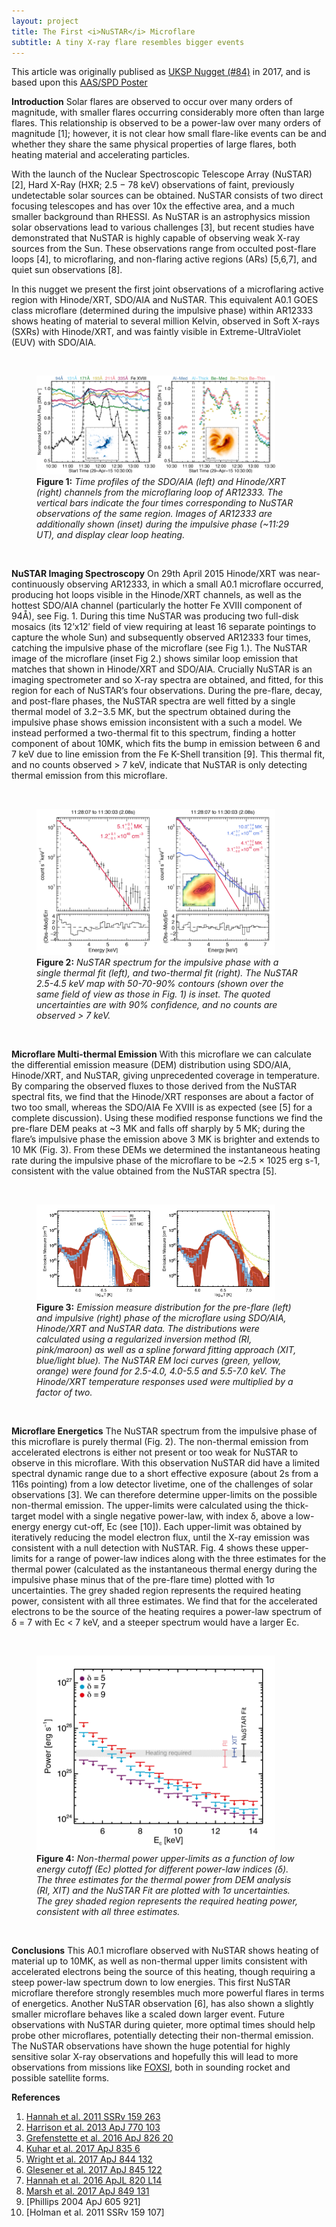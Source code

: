 ```yaml
---
layout: project
title: The First <i>NuSTAR</i> Microflare
subtitle: A tiny X-ray flare resembles bigger events 
---
```


This article was originally publised as [UKSP Nugget (#84)](http://www.uksolphys.org/uksp-nugget/84-the-first-nustar-microflare/) in 2017, and is based upon this [AAS/SPD Poster](assets/projects/2015_nustarimage/SPD48_Example)


**Introduction**
Solar flares are observed to occur over many orders of magnitude, with smaller flares occurring considerably more often than large flares. This relationship is observed to be a power-law over many orders of magnitude [1]; however, it is not clear how small flare-like events can be and whether they share the same physical properties of large flares, both heating material and accelerating particles.

With the launch of the Nuclear Spectroscopic Telescope Array (NuSTAR) [2], Hard X-Ray (HXR; 2.5 − 78 keV) observations of faint, previously undetectable solar sources can be obtained. NuSTAR consists of two direct focusing telescopes and has over 10x the effective area, and a much smaller background than RHESSI. As NuSTAR is an astrophysics mission solar observations lead to various challenges [3], but recent studies have demonstrated that NuSTAR is highly capable of observing weak X-ray sources from the Sun. These observations range from occulted post-flare loops [4], to microflaring, and non-flaring active regions (ARs) [5,6,7], and quiet sun observations [8].

In this nugget we present the first joint observations of a microflaring active region with Hinode/XRT, SDO/AIA and NuSTAR. This equivalent A0.1 GOES class microflare (determined during the impulsive phase) within AR12333 shows heating of material to several million Kelvin, observed in Soft X-rays (SXRs) with Hinode/XRT, and was faintly visible in Extreme-UltraViolet (EUV) with SDO/AIA.

<br>
<figure class="image">
  <img src="../assets/projects/2015_nustarimage/fig1.png" alt="Figure" style="width: 90%"/>
  <figcaption><b>Figure 1:</b> <i>Time profiles of the SDO/AIA (left) and Hinode/XRT (right) channels from the microflaring loop of AR12333. The vertical bars indicate the four times corresponding to NuSTAR observations of the same region. Images of AR12333 are additionally shown (inset) during the impulsive phase (~11:29 UT), and display clear loop heating.</i></figcaption>
</figure>
<br>

**NuSTAR Imaging Spectroscopy**
On 29th April 2015 Hinode/XRT was near-continuously observing AR12333, in which a small A0.1 microflare occurred, producing hot loops visible in the Hinode/XRT channels, as well as the hottest SDO/AIA channel (particularly the hotter Fe XVIII component of 94Å), see Fig. 1. During this time NuSTAR was producing two full-disk mosaics (its 12’x12′ field of view requiring at least 16 separate pointings to capture the whole Sun) and subsequently observed AR12333 four times, catching the impulsive phase of the microflare (see Fig 1.). The NuSTAR image of the microflare (inset Fig 2.) shows similar loop emission that matches that shown in Hinode/XRT and SDO/AIA. Crucially NuSTAR is an imaging spectrometer and so X-ray spectra are obtained, and fitted, for this region for each of NuSTAR’s four observations. During the pre-flare, decay, and post-flare phases, the NuSTAR spectra are well fitted by a single thermal model of 3.2−3.5 MK, but the spectrum obtained during the impulsive phase shows emission inconsistent with a such a model. We instead performed a two-thermal fit to this spectrum, finding a hotter component of about 10MK, which fits the bump in emission between 6 and 7 keV due to line emission from the Fe K-Shell transition [9]. This thermal fit, and no counts observed > 7 keV, indicate that NuSTAR is only detecting thermal emission from this microflare.

<br>
<figure class="image">
  <img src="../assets/projects/2015_nustarimage/fig2.png" alt="Figure" style="width: 90%"/>
  <figcaption><b>Figure 2:</b> <i>NuSTAR spectrum for the impulsive phase with a single thermal fit (left), and two-thermal fit (right). The NuSTAR 2.5-4.5 keV map with 50-70-90% contours (shown over the same field of view as those in Fig. 1) is inset. The quoted uncertainties are with 90% confidence, and no counts are observed > 7 keV.</i></figcaption>
</figure>
<br>

**Microflare Multi-thermal Emission**
With this microflare we can calculate the differential emission measure (DEM) distribution using SDO/AIA, Hinode/XRT, and NuSTAR, giving unprecedented coverage in temperature. By comparing the observed fluxes to those derived from the NuSTAR spectral fits, we find that the Hinode/XRT responses are about a factor of two too small, whereas the SDO/AIA Fe XVIII is as expected (see [5] for a complete discussion). Using these modified response functions we find the pre-flare DEM peaks at ~3 MK and falls off sharply by 5 MK; during the flare’s impulsive phase the emission above 3 MK is brighter and extends to 10 MK (Fig. 3). From these DEMs we determined the instantaneous heating rate during the impulsive phase of the microflare to be ~2.5 × 1025 erg s-1, consistent with the value obtained from the NuSTAR spectra [5].

<br>
<figure class="image">
  <img src="../assets/projects/2015_nustarimage/fig3.png" alt="Figure" style="width: 90%"/>
  <figcaption><b>Figure 3:</b> <i>Emission measure distribution for the pre-flare (left) and impulsive (right) phase of the microflare using SDO/AIA, Hinode/XRT and NuSTAR data. The distributions were calculated using a regularized inversion method (RI, pink/maroon) as well as a spline forward fitting approach (XIT, blue/light blue). The NuSTAR EM loci curves (green, yellow, orange) were found for 2.5-4.0, 4.0-5.5 and 5.5-7.0 keV. The Hinode/XRT temperature responses used were multiplied by a factor of two.</i></figcaption>
</figure>
<br>

**Microflare Energetics**
The NuSTAR spectrum from the impulsive phase of this microflare is purely thermal (Fig. 2). The non-thermal emission from accelerated electrons is either not present or too weak for NuSTAR to observe in this microflare. With this observation NuSTAR did have a limited spectral dynamic range due to a short effective exposure (about 2s from a 116s pointing) from a low detector livetime, one of the challenges of solar observations [3]. We can therefore determine upper-limits on the possible non-thermal emission. The upper-limits were calculated using the thick-target model with a single negative power-law, with index δ, above a low-energy energy cut-off, Ec (see [10]). Each upper-limit was obtained by iteratively reducing the model electron flux, until the X-ray emission was consistent with a null detection with NuSTAR. Fig. 4 shows these upper-limits for a range of power-law indices along with the three estimates for the thermal power (calculated as the instantaneous thermal energy during the impulsive phase minus that of the pre-flare time) plotted with 1σ uncertainties. The grey shaded region represents the required heating power, consistent with all three estimates. We find that for the accelerated electrons to be the source of the heating requires a power-law spectrum of δ = 7 with Ec < 7 keV, and a steeper spectrum would have a larger Ec.

<br>
<figure class="image">
  <img src="../assets/projects/2015_nustarimage/fig4.png" alt="Figure" style="width: 90%"/>
  <figcaption><b>Figure 4:</b> <i>Non-thermal power upper-limits as a function of low energy cutoff (Ec) plotted for different power-law indices (δ). The three estimates for the thermal power from DEM analysis (RI, XIT) and the NuSTAR Fit are plotted with 1σ uncertainties. The grey shaded region represents the required heating power, consistent with all three estimates.</i></figcaption>
</figure>
<br>

**Conclusions**
This A0.1 microflare observed with NuSTAR shows heating of material up to 10MK, as well as non-thermal upper limits consistent with accelerated electrons being the source of this heating, though requiring a steep power-law spectrum down to low energies. This first NuSTAR microflare therefore strongly resembles much more powerful flares in terms of energetics. Another NuSTAR observation [6], has also shown a slightly smaller microflare behaves like a scaled down larger event. Future observations with NuSTAR during quieter, more optimal times should help probe other microflares, potentially detecting their non-thermal emission. The NuSTAR observations have shown the huge potential for highly sensitive solar X-ray observations and hopefully this will lead to more observations from missions like [FOXSI](http://foxsi.umn.edu/), both in sounding rocket and possible satellite forms.

**References**

1. [Hannah et al. 2011 SSRv 159 263](https://doi.org/10.1007/s11214-010-9705-4)
2. [Harrison et al. 2013 ApJ 770 103](https://doi.org/10.1088/0004-637X/770/2/103)
3. [Grefenstette et al. 2016 ApJ 826 20](https://doi.org/10.3847/0004-637X/826/1/20)
4. [Kuhar et al. 2017 ApJ 835 6](http://dx.doi.org/10.3847/1538-4357/835/1/6)
5. [Wright et al. 2017 ApJ 844 132](https://doi.org/10.3847/1538-4357/aa7a59)
6. [Glesener et al. 2017 ApJ 845 122](https://doi.org/10.3847/1538-4357/aa80e9)
7. [Hannah et al. 2016 ApJL 820 L14](http://dx.doi.org/10.3847/2041-8205/820/1/L14)
8. [Marsh et al. 2017 ApJ 849 131](https://doi.org/10.3847/1538-4357/aa9122)
9. [Phillips 2004 ApJ 605 921]
10. [Holman et al. 2011 SSRv 159 107]

